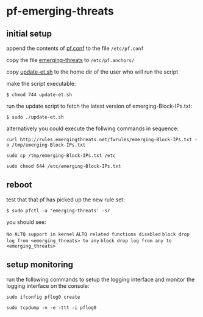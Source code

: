 # pf-emerging-threats

## initial setup


append the contents of [pf.conf](/etc/pf.conf) to the file `/etc/pf.conf`

copy the file [emerging-threats](/etc/pf.anchors/emerging-threats) to `/etc/pf.anchors/`

copy [update-et.sh](update-et.sh) to the home dir of the user who will run the script


make the script executable:

`$ chmod 744 update-et.sh`


run the update script to fetch the latest version of emerging-Block-IPs.txt:

`$ sudo ./update-et.sh`


alternatively you could execute the follwing commands in sequence:

`curl http://rules.emergingthreats.net/fwrules/emerging-Block-IPs.txt -o /tmp/emerging-Block-IPs.txt`

`sudo cp /tmp/emerging-Block-IPs.txt /etc`

`sudo chmod 644 /etc/emerging-Block-IPs.txt`


## reboot


test that that pf has picked up the new rule set:

`$ sudo pfctl -a 'emerging-threats' -sr`


you should see:

`No ALTQ support in kernel`
`ALTQ related functions disabled`
`block drop log from <emerging_threats> to any`
`block drop log from any to <emerging_threats>`


## setup monitoring


run the following commands to setup the logging interface and monitor the logging interface on the console:

`sudo ifconfig pflog0 create`

`sudo tcpdump -n -e -ttt -i pflog0`

